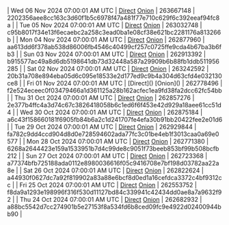 | Wed 06 Nov 2024 07:00:01 AM UTC | [Direct](https://oshi.at/GaMAH) [Onion](http://5ety7tpkim5me6eszuwcje7bmy25pbtrjtue7zkqqgziljwqy3rrikqd.onion/GaMAH) | 263667148 | 2202356aee8cc163c3d60f1b5c6978f47a481f77e710c629f6c392eeaf94fc8a | 
| Tue 05 Nov 2024 07:00:01 AM UTC | [Direct](https://oshi.at/tNBK) [Onion](http://5ety7tpkim5me6eszuwcje7bmy25pbtrjtue7zkqqgziljwqy3rrikqd.onion/tNBK) | 263032748 | c95b8017f34e13f6ecaebc2a258c3ead0ba1e08cf38e621bc2281176a813266b | 
| Mon 04 Nov 2024 07:00:01 AM UTC | [Direct](https://oshi.at/jZPh) [Onion](http://5ety7tpkim5me6eszuwcje7bmy25pbtrjtue7zkqqgziljwqy3rrikqd.onion/jZPh) | 262877960 | aa613dd6f378ab538d86006fb4546c40499cf257c0725ffe9cda4b67ba3b6fb3 | 
| Sun 03 Nov 2024 07:00:01 AM UTC | [Direct](https://oshi.at/bgSA) [Onion](http://5ety7tpkim5me6eszuwcje7bmy25pbtrjtue7zkqqgziljwqy3rrikqd.onion/bgSA) | 262913392 | b915577ac49a8d6db5198641db73d32448a587a29909b6b88fb1ddb511956285 | 
| Sat 02 Nov 2024 07:00:01 AM UTC | [Direct](https://oshi.at/aGWB) [Onion](http://5ety7tpkim5me6eszuwcje7bmy25pbtrjtue7zkqqgziljwqy3rrikqd.onion/aGWB) | 263242592 | 20b31a708e894eba05d6c095e18533e2d177ed9c9b4a304d63cfd4e032130ce8 | 
| Fri 01 Nov 2024 07:00:01 AM UTC | [Direct](</body></html>) [Onion](</body></html>) | 262778496 | f2e524eceec0f03479466a1d361125a28b162acfec1ea9fd38fa2dcc62fc54bb | 
| Thu 31 Oct 2024 07:00:01 AM UTC | [Direct](https://oshi.at/MiEJ) [Onion](http://5ety7tpkim5me6eszuwcje7bmy25pbtrjtue7zkqqgziljwqy3rrikqd.onion/MiEJ) | 262857276 | 2e377b4ffc4a3d74c67c3826418058b6c1ed6f6f453e42d929a18aee61cc51d4 | 
| Wed 30 Oct 2024 07:00:01 AM UTC | [Direct](https://oshi.at/hZhE) [Onion](http://5ety7tpkim5me6eszuwcje7bmy25pbtrjtue7zkqqgziljwqy3rrikqd.onion/hZhE) | 262875184 | a6c43f158660181f6905fb84b6a2c1d241707fe4efa30b91bb20422fee2e01d6 | 
| Tue 29 Oct 2024 07:00:01 AM UTC | [Direct](https://oshi.at/LTPW) [Onion](http://5ety7tpkim5me6eszuwcje7bmy25pbtrjtue7zkqqgziljwqy3rrikqd.onion/LTPW) | 262929844 | fa782c9dd4ccd904d8d0e728594602ada77fc3c01be4eb1f3013caa0a69e0577 | 
| Mon 28 Oct 2024 07:00:01 AM UTC | [Direct](https://oshi.at/JDPz) [Onion](http://5ety7tpkim5me6eszuwcje7bmy25pbtrjtue7zkqqgziljwqy3rrikqd.onion/JDPz) | 262771380 | 6268a2644423e159a1533951b7d4c99de8c9051f73beeb853bf99b508bcfb212 | 
| Sun 27 Oct 2024 07:00:01 AM UTC | [Direct](https://oshi.at/NpKg) [Onion](http://5ety7tpkim5me6eszuwcje7bmy25pbtrjtue7zkqqgziljwqy3rrikqd.onion/NpKg) | 262723368 | a77374bfb725188ada0112e8980036616f05c9416708e7bf198d03782aa22a8e | 
| Sat 26 Oct 2024 07:00:01 AM UTC | [Direct](https://oshi.at/Awqc) [Onion](http://5ety7tpkim5me6eszuwcje7bmy25pbtrjtue7zkqqgziljwqy3rrikqd.onion/Awqc) | 262822624 | a44930f0627dc7a92f819902a83a88e6bcf8d0ed1a16cefdca3372c4bf9312cc | 
| Fri 25 Oct 2024 07:00:01 AM UTC | [Direct](https://oshi.at/nnjj) [Onion](http://5ety7tpkim5me6eszuwcje7bmy25pbtrjtue7zkqqgziljwqy3rrikqd.onion/nnjj) | 262553752 | f8da9a1293e198996f316f530d11127bd84c339941c42434dd0ae8a7a9632f92 | 
| Thu 24 Oct 2024 07:00:01 AM UTC | [Direct](https://oshi.at/RsMv) [Onion](http://5ety7tpkim5me6eszuwcje7bmy25pbtrjtue7zkqqgziljwqy3rrikqd.onion/RsMv) | 262682932 | a88bc5542d7cc274901b5e27153f8a534fd6b8ced09fc9e4922d02400944bb90 | 
